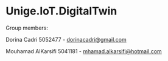 # Unige.IoT.DigitalTwin

Group members:

Dorina Cadri 5052477 - dorinacadri@gmail.com

Mouhamad AlKarsifi 5041181 - mhamad.alkarsifi@hotmail.com
